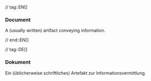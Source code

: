 // tag::EN[]
### Document

A (usually written) artifact conveying information.



// end::EN[]

// tag::DE[]
### Dokument

Ein (üblicherweise schriftliches) Artefakt zur
Informationsvermittlung.
